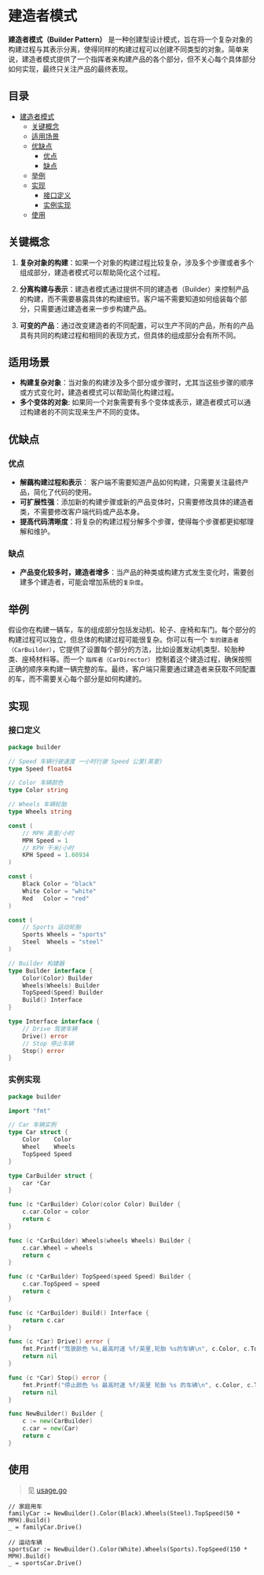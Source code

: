 <h1>建造者模式</h1>

__建造者模式（Builder Pattern）__ 是一种创建型设计模式，旨在将一个复杂对象的构建过程与其表示分离，使得同样的构建过程可以创建不同类型的对象。简单来说，建造者模式提供了一个指挥者来构建产品的各个部分，但不关心每个具体部分如何实现，最终只关注产品的最终表现。

<h2>目录</h2>

<!-- TOC -->
* [建造者模式](#建造者模式)
  * [关键概念](#关键概念)
  * [适用场景](#适用场景)
  * [优缺点](#优缺点)
    * [优点](#优点)
    * [缺点](#缺点)
  * [举例](#举例)
  * [实现](#实现)
    * [接口定义](#接口定义)
    * [实例实现](#实例实现)
  * [使用](#使用)
<!-- TOC -->

## 关键概念

1. __复杂对象的构建__：如果一个对象的构建过程比较复杂，涉及多个步骤或者多个组成部分，建造者模式可以帮助简化这个过程。

2. __分离构建与表示__：建造者模式通过提供不同的建造者（Builder）来控制产品的构建，而不需要暴露具体的构建细节。客户端不需要知道如何组装每个部分，只需要通过建造者来一步步构建产品。

3. __可变的产品__：通过改变建造者的不同配置，可以生产不同的产品，所有的产品具有共同的构建过程和相同的表现方式，但具体的组成部分会有所不同。

## 适用场景

- __构建复杂对象__：当对象的构建涉及多个部分或步骤时，尤其当这些步骤的顺序或方式变化时，建造者模式可以帮助简化构建过程。
- __多个变体的对象__: 如果同一个对象需要有多个变体或表示，建造者模式可以通过构建者的不同实现来生产不同的变体。

## 优缺点

### 优点

- __解藕构建过程和表示__： 客户端不需要知道产品如何构建，只需要关注最终产品，简化了代码的使用。
- __可扩展性强__：添加新的构建步骤或新的产品变体时，只需要修改具体的建造者类，不需要修改客户端代码或产品本身。
- __提高代码清晰度__：将复杂的构建过程分解多个步骤，使得每个步骤都更抑郁理解和维护。

### 缺点

- __产品变化较多时，建造者增多__：当产品的种类或构建方式发生变化时，需要创建多个建造者，可能会增加系统的`复杂度`。

## 举例

假设你在构建一辆车，车的组成部分包括发动机、轮子、座椅和车门。每个部分的构建过程可以独立，但总体的构建过程可能很复杂。你可以有一个 `车的建造者（CarBuilder）`，它提供了设置每个部分的方法，比如设置发动机类型、轮胎种类、座椅材料等。而一个 `指挥者（CarDirector）` 控制着这个建造过程，确保按照正确的顺序来构建一辆完整的车。最终，客户端只需要通过建造者来获取不同配置的车，而不需要关心每个部分是如何构建的。

## 实现

### 接口定义

```go
package builder

// Speed 车辆行驶速度 一小时行驶 Speed 公里(英里)
type Speed float64

// Color 车辆颜色
type Color string

// Wheels 车辆轮胎
type Wheels string

const (
	// MPH 英里/小时
	MPH Speed = 1
	// KPH 千米/小时
	KPH Speed = 1.60934
)

const (
	Black Color = "black"
	White Color = "white"
	Red   Color = "red"
)

const (
	// Sports 运动轮胎
	Sports Wheels = "sports"
	Steel  Wheels = "steel"
)

// Builder 构建器
type Builder interface {
	Color(Color) Builder
	Wheels(Wheels) Builder
	TopSpeed(Speed) Builder
	Build() Interface
}

type Interface interface {
	// Drive 驾驶车辆
	Drive() error
	// Stop 停止车辆
	Stop() error
}
```

### 实例实现

```go
package builder

import "fmt"

// Car 车辆实例
type Car struct {
	Color    Color
	Wheel    Wheels
	TopSpeed Speed
}

type CarBuilder struct {
	car *Car
}

func (c *CarBuilder) Color(color Color) Builder {
	c.car.Color = color
	return c
}

func (c *CarBuilder) Wheels(wheels Wheels) Builder {
	c.car.Wheel = wheels
	return c
}

func (c *CarBuilder) TopSpeed(speed Speed) Builder {
	c.car.TopSpeed = speed
	return c
}

func (c *CarBuilder) Build() Interface {
	return c.car
}

func (c *Car) Drive() error {
	fmt.Printf("驾驶颜色 %s,最高时速 %f/英里,轮胎 %s的车辆\n", c.Color, c.TopSpeed, c.Wheel)
	return nil
}

func (c *Car) Stop() error {
	fmt.Printf("停止颜色 %s 最高时速 %f/英里 轮胎 %s 的车辆\n", c.Color, c.TopSpeed, c.Wheel)
	return nil
}

func NewBuilder() Builder {
	c := new(CarBuilder)
	c.car = new(Car)
	return c
}
```

## 使用

> 见 [usage.go](usage.go)

```
// 家庭用车
familyCar := NewBuilder().Color(Black).Wheels(Steel).TopSpeed(50 * MPH).Build()
_ = familyCar.Drive()

// 运动车辆
sportsCar := NewBuilder().Color(White).Wheels(Sports).TopSpeed(150 * MPH).Build()
_ = sportsCar.Drive()
```
